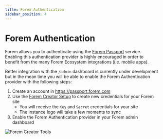 ```yaml
---
title: Forem Authentication
sidebar_position: 4
---
```


# Forem Authentication

Forem allows you to authenticate using the [Forem Passport](https://passport.forem.com) service. Enabling this authentication provider is highly encouraged in order to benefit from the many Forem Ecosystem integrations (i.e. mobile apps).

Better integration with the `/admin` dashboard is currently under development but in the mean time you will be able to enable the Forem Authentication provider with the following steps:

1. Create an account in https://passport.forem.com
3. Use the [Forem Creator Setup](https://passport.forem.com/oauth/applications) to create new credentials for your Forem site
   - You will receive the `Key` and `Secret` credentials for your site
   - The instance logo will take a few moments to sync
4. Enable the Forem Authentication provider in your Forem admin dashboard

![Forem Creator Tools](https://user-images.githubusercontent.com/6045239/139337919-348a7c1d-e1ab-4ab9-a1c6-492ec475cfa0.png)
